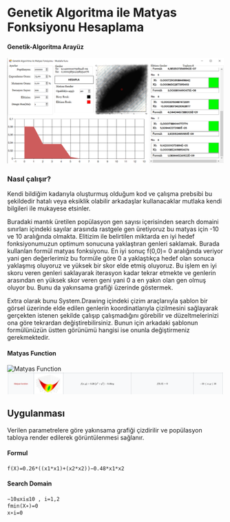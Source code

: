# Genetik Algoritma ile Matyas Fonksiyonu Hesaplama



#### Genetik-Algoritma Arayüz
![Arayüz](/gui.png)



### Nasıl çalışır?

Kendi bildiğim kadarıyla oluşturmuş olduğum kod ve çalışma prebsibi bu şekildedir hatalı veya eksiklik olabilir arkadaşlar kullanacaklar mutlaka kendi bilgileri ile mukayese etsinler.

Buradaki mantık üretilen popülasyon gen sayısı içerisinden search domaini sınırları içindeki sayılar arasında rastgele gen üretiyoruz bu matyas için -10 ve 10 aralığında olmakta. Elitizim ile belirtilen miktarda en iyi hedef fonksiyonumuzun optimum sonucuna yaklaştıran genleri saklamak. Burada kullanlan formül matyas fonksiyonu. En iyi sonuç f(0,0)= 0 aralığında veriyor yani gen değerlerimiz bu formüle göre 0 a yaklaştıkça hedef olan sonuca yaklaşmış oluyoruz ve yüksek bir skor elde etmiş oluyoruz. Bu işlem en iyi skoru veren genleri saklayarak iterasyon kadar tekrar etmekte ve genlerin arasından en yüksek skor veren geni yani 0 a en yakın olan gen olmuş oluyor bu. Bunu da yakınsama grafiği üzerinde göstermek. 
 
Extra olarak bunu System.Drawing içindeki çizim araçlarııyla şablon bir görsel üzerinde elde edilen genlerin koordinatlarıyla çizilmesini sağlayarak gerçekten istenen şekilde çalışıp çalışmadığını görebilir ve düzeltmelerinizi ona göre tekrardan değiştirebilirsiniz. Bunun için arkadaki şablonun formülünüzün üstten görünümü hangisi ise onunla değiştirmeniz gerekmektedir.


#### Matyas Function
![Matyas Function](https://upload.wikimedia.org/wikipedia/commons/thumb/6/63/Matyas_function.pdf/page1-1200px-Matyas_function.pdf.jpg)
![Matyas Function](/matyasFunction.png)


## Uygulanması

Verilen parametrelere göre yakınsama grafiği çizdirilir ve popülasyon tabloya render edilerek görüntülenmesi sağlanır.

#### Formul
```
f(X)=0.26*((x1*x1)+(x2*x2))−0.48*x1*x2
```

#### Search Domain
```
−10≤xi≤10 , i=1,2
fmin(X∗)=0
x∗i=0
```
